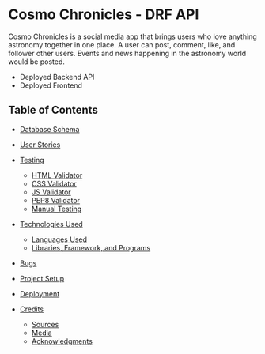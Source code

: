 # Cosmo Chronicles - DRF API

Cosmo Chronicles is a social media app that brings users who love anything astronomy together in one place. A user can post, comment, like, and follower other users. Events and news happening in the astronomy world would be posted.

- Deployed Backend API
- Deployed Frontend 

## Table of Contents

- [Database Schema](#database-schema)

- [User Stories](#user-stories)

- [Testing](#testing)
    - [HTML Validator](#html-validator)
    - [CSS Validator](#css-validator)
    - [JS Validator](#js-validator)
    - [PEP8 Validator](#pep8-validator)
    - [Manual Testing](#manual-testing)

- [Technologies Used](#technologies-used)
    - [Languages Used](#languages-used)
    - [Libraries, Framework, and Programs](#libraries-framework-programs)

- [Bugs](#bugs)

- [Project Setup](#project-setup)

- [Deployment](#deployment)

- [Credits](#credits)
    - [Sources](#sourcecs)
    - [Media](#media)
    - [Acknowledgments](#acknowledgments)
